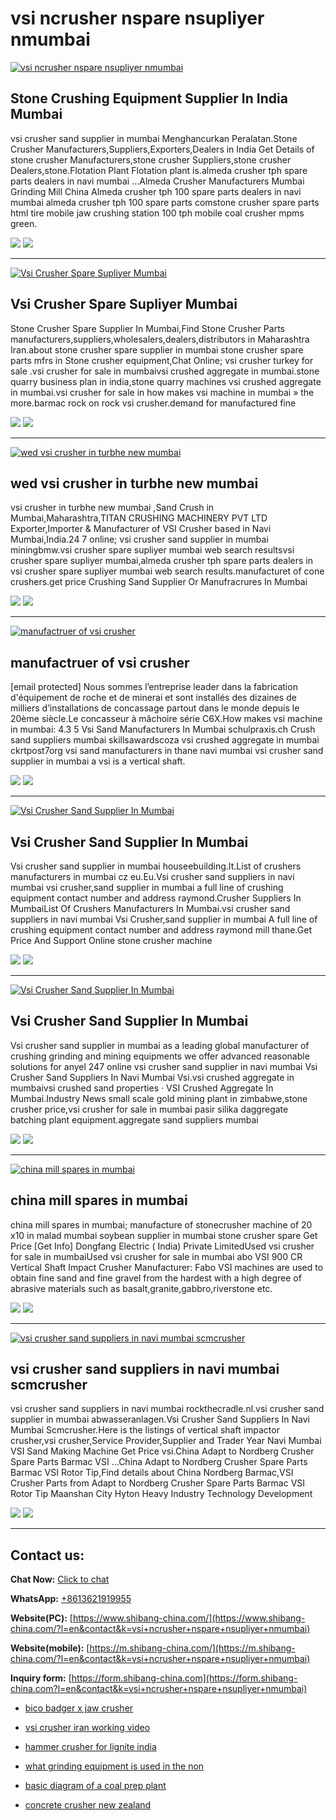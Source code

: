 # vsi ncrusher nspare nsupliyer nmumbai

<a href="https://swt.shibang-china.com/?l=en&img&k=vsi+ncrusher+nspare+nsupliyer+nmumbai" target="_blank">![vsi ncrusher nspare nsupliyer nmumbai](http://static.shibang-china.com/all-800x300/985.jpg)</a>

## Stone Crushing Equipment Supplier In India Mumbai
vsi crusher sand supplier in mumbai Menghancurkan Peralatan.Stone Crusher Manufacturers,Suppliers,Exporters,Dealers in India Get Details of stone crusher Manufacturers,stone crusher Suppliers,stone crusher Dealers,stone.Flotation Plant Flotation plant is.almeda crusher tph spare parts dealers in navi mumbai …Almeda Crusher Manufacturers Mumbai Grinding Mill China Almeda crusher tph 100 spare parts dealers in navi mumbai almeda crusher tph 100 spare parts comstone crusher spare parts html tire mobile jaw crushing station 100 tph mobile coal crusher mpms green.


<a href="https://whatsapp.shibangsoft.com/WhatsApp.php" target="_blank" title="WhatsApp">![](http://static.shibang-china.com/icon/whatsapp.png)</a> <a href="https://swt.shibang-china.com/?l=en&icon&k=vsi+ncrusher+nspare+nsupliyer+nmumbai" target="_blank">![](http://static.shibang-china.com/icon/chat-en.png)</a>

---

<a href="https://swt.shibang-china.com/?l=en&img&k=vsi+ncrusher+nspare+nsupliyer+nmumbai" target="_blank">![Vsi Crusher Spare Supliyer Mumbai](http://static.shibang-china.com/all-800x300/965.jpg)</a>

## Vsi Crusher Spare Supliyer Mumbai
Stone Crusher Spare Supplier In Mumbai,Find Stone Crusher Parts manufacturers,suppliers,wholesalers,dealers,distributors in Maharashtra Iran.about stone crusher spare supplier in mumbai stone crusher spare parts mfrs in Stone crusher equipment,Chat Online; vsi crusher turkey for sale .vsi crusher for sale in mumbaivsi crushed aggregate in mumbai.stone quarry business plan in india,stone quarry machines vsi crushed aggregate in mumbai.vsi crusher for sale in how makes vsi machine in mumbai &#187; the more.barmac rock on rock vsi crusher.demand for manufactured fine


<a href="https://whatsapp.shibangsoft.com/WhatsApp.php" target="_blank" title="WhatsApp">![](http://static.shibang-china.com/icon/whatsapp.png)</a> <a href="https://swt.shibang-china.com/?l=en&icon&k=vsi+ncrusher+nspare+nsupliyer+nmumbai" target="_blank">![](http://static.shibang-china.com/icon/chat-en.png)</a>

---

<a href="https://swt.shibang-china.com/?l=en&img&k=vsi+ncrusher+nspare+nsupliyer+nmumbai" target="_blank">![wed vsi crusher in turbhe new mumbai](http://static.shibang-china.com/all-800x300/1338.jpg)</a>

## wed vsi crusher in turbhe new mumbai
vsi crusher in turbhe new mumbai ,Sand Crush in Mumbai,Maharashtra,TITAN CRUSHING MACHINERY PVT LTD Exporter,Importer &amp; Manufacturer of VSI Crusher based in Navi Mumbai,India.24 7 online; vsi crusher sand supplier in mumbai miningbmw.vsi crusher spare supliyer mumbai web search resultsvsi crusher spare supliyer mumbai,almeda crusher tph spare parts dealers in vsi crusher spare supliyer mumbai web search results.manufacturet of cone crushers.get price Crushing Sand Supplier Or Manufracrures In Mumbai


<a href="https://whatsapp.shibangsoft.com/WhatsApp.php" target="_blank" title="WhatsApp">![](http://static.shibang-china.com/icon/whatsapp.png)</a> <a href="https://swt.shibang-china.com/?l=en&icon&k=vsi+ncrusher+nspare+nsupliyer+nmumbai" target="_blank">![](http://static.shibang-china.com/icon/chat-en.png)</a>

---

<a href="https://swt.shibang-china.com/?l=en&img&k=vsi+ncrusher+nspare+nsupliyer+nmumbai" target="_blank">![manufactruer of vsi crusher](http://static.shibang-china.com/all-800x300/340.jpg)</a>

## manufactruer of vsi crusher
[email protected] Nous sommes l’entreprise leader dans la fabrication d'&#233;quipement de roche et de minerai et sont install&#233;s des dizaines de milliers d’installations de concassage partout dans le monde depuis le 20&#232;me si&#232;cle.Le concasseur &#224; m&#226;choire s&#233;rie C6X.How makes vsi machine in mumbai: 4.3 5 Vsi Sand Manufacturers In Mumbai schulpraxis.ch Crush sand suppliers mumbai skillsawardscoza vsi crushed aggregate in mumbai ckrtpost7org vsi sand manufacturers in thane navi mumbai vsi crusher sand supplier in mumbai a vsi is a vertical shaft.


<a href="https://whatsapp.shibangsoft.com/WhatsApp.php" target="_blank" title="WhatsApp">![](http://static.shibang-china.com/icon/whatsapp.png)</a> <a href="https://swt.shibang-china.com/?l=en&icon&k=vsi+ncrusher+nspare+nsupliyer+nmumbai" target="_blank">![](http://static.shibang-china.com/icon/chat-en.png)</a>

---

<a href="https://swt.shibang-china.com/?l=en&img&k=vsi+ncrusher+nspare+nsupliyer+nmumbai" target="_blank">![Vsi Crusher Sand Supplier In Mumbai](http://static.shibang-china.com/all-800x300/722.jpg)</a>

## Vsi Crusher Sand Supplier In Mumbai
Vsi crusher sand supplier in mumbai houseebuilding.It.List of crushers manufacturers in mumbai cz eu.Eu.Vsi crusher sand suppliers in navi mumbai vsi crusher,sand supplier in mumbai a full line of crushing equipment contact number and address raymond.Crusher Suppliers In MumbaiList Of Crushers Manufacturers In Mumbai.vsi crusher sand suppliers in navi mumbai Vsi Crusher,sand supplier in mumbai A full line of crushing equipment contact number and address raymond mill thane.Get Price And Support Online stone crusher machine


<a href="https://whatsapp.shibangsoft.com/WhatsApp.php" target="_blank" title="WhatsApp">![](http://static.shibang-china.com/icon/whatsapp.png)</a> <a href="https://swt.shibang-china.com/?l=en&icon&k=vsi+ncrusher+nspare+nsupliyer+nmumbai" target="_blank">![](http://static.shibang-china.com/icon/chat-en.png)</a>

---

<a href="https://swt.shibang-china.com/?l=en&img&k=vsi+ncrusher+nspare+nsupliyer+nmumbai" target="_blank">![Vsi Crusher Sand Supplier In Mumbai](http://static.shibang-china.com/all-800x300/296.jpg)</a>

## Vsi Crusher Sand Supplier In Mumbai
Vsi crusher sand supplier in mumbai as a leading global manufacturer of crushing grinding and mining equipments we offer advanced reasonable solutions for anyel 247 online vsi crusher sand supplier in navi mumbai Vsi Crusher Sand Suppliers In Navi Mumbai Vsi.vsi crushed aggregate in mumbaivsi crushed sand properties &#183; VSI Crushed Aggregate In Mumbai.Industry News small scale gold mining plant in zimbabwe,stone crusher price,vsi crusher for sale in mumbai pasir silika daggregate batching plant equipment.aggregate sand suppliers mumbai


<a href="https://whatsapp.shibangsoft.com/WhatsApp.php" target="_blank" title="WhatsApp">![](http://static.shibang-china.com/icon/whatsapp.png)</a> <a href="https://swt.shibang-china.com/?l=en&icon&k=vsi+ncrusher+nspare+nsupliyer+nmumbai" target="_blank">![](http://static.shibang-china.com/icon/chat-en.png)</a>

---

<a href="https://swt.shibang-china.com/?l=en&img&k=vsi+ncrusher+nspare+nsupliyer+nmumbai" target="_blank">![china mill spares in mumbai](http://static.shibang-china.com/all-800x300/1330.jpg)</a>

## china mill spares in mumbai
china mill spares in mumbai; manufacture of stonecrusher machine of 20 x10 in malad mumbai soybean supplier in mumbai stone crusher spare Get Price [Get Info] Dongfang Electric ( India) Private LimitedUsed vsi crusher for sale in mumbaiUsed vsi crusher for sale in mumbai abo VSI 900 CR Vertical Shaft Impact Crusher Manufacturer: Fabo VSI machines are used to obtain fine sand and fine gravel from the hardest with a high degree of abrasive materials such as basalt,granite,gabbro,riverstone etc.


<a href="https://whatsapp.shibangsoft.com/WhatsApp.php" target="_blank" title="WhatsApp">![](http://static.shibang-china.com/icon/whatsapp.png)</a> <a href="https://swt.shibang-china.com/?l=en&icon&k=vsi+ncrusher+nspare+nsupliyer+nmumbai" target="_blank">![](http://static.shibang-china.com/icon/chat-en.png)</a>

---

<a href="https://swt.shibang-china.com/?l=en&img&k=vsi+ncrusher+nspare+nsupliyer+nmumbai" target="_blank">![vsi crusher sand suppliers in navi mumbai scmcrusher](http://static.shibang-china.com/all-800x300/507.jpg)</a>

## vsi crusher sand suppliers in navi mumbai scmcrusher
vsi crusher sand suppliers in navi mumbai rockthecradle.nl.vsi crusher sand supplier in mumbai abwasseranlagen.Vsi Crusher Sand Suppliers In Navi Mumbai Scmcrusher.Here is the listings of vertical shaft impactor crusher,vsi crusher,Service Provider,Supplier and Trader Year Navi Mumbai VSI Sand Making Machine Get Price vsi.China Adapt to Nordberg Crusher Spare Parts Barmac VSI …China Adapt to Nordberg Crusher Spare Parts Barmac VSI Rotor Tip,Find details about China Nordberg Barmac,VSI Crusher Parts from Adapt to Nordberg Crusher Spare Parts Barmac VSI Rotor Tip Maanshan City Hyton Heavy Industry Technology Development


<a href="https://whatsapp.shibangsoft.com/WhatsApp.php" target="_blank" title="WhatsApp">![](http://static.shibang-china.com/icon/whatsapp.png)</a> <a href="https://swt.shibang-china.com/?l=en&icon&k=vsi+ncrusher+nspare+nsupliyer+nmumbai" target="_blank">![](http://static.shibang-china.com/icon/chat-en.png)</a>

---
## Contact us:

**Chat Now:** [Click to chat](https://swt.shibang-china.com?l=en&contact&k=vsi+ncrusher+nspare+nsupliyer+nmumbai)

**WhatsApp:**  [+8613621919955](https://whatsapp.shibangsoft.com/WhatsApp.php)

**Website(PC):** [https://www.shibang-china.com/](https://www.shibang-china.com/?l=en&contact&k=vsi+ncrusher+nspare+nsupliyer+nmumbai)

**Website(mobile):** [https://m.shibang-china.com/](https://m.shibang-china.com/?l=en&contact&k=vsi+ncrusher+nspare+nsupliyer+nmumbai)

**Inquiry form:** [https://form.shibang-china.com](https://form.shibang-china.com?l=en&contact&k=vsi+ncrusher+nspare+nsupliyer+nmumbai)

* [bico badger x jaw crusher](../162/bico%20badger%20x%20jaw%20crusher.md)

* [vsi crusher iran working video](../167/vsi%20crusher%20iran%20working%20video.md)

* [hammer crusher for lignite india](../170/hammer%20crusher%20for%20lignite%20india.md)

* [what grinding equipment is used in the non](../164/what%20grinding%20equipment%20is%20used%20in%20the%20non.md)

* [basic diagram of a coal prep plant](../168/basic%20diagram%20of%20a%20coal%20prep%20plant.md)

* [concrete crusher new zealand](../167/concrete%20crusher%20new%20zealand.md)